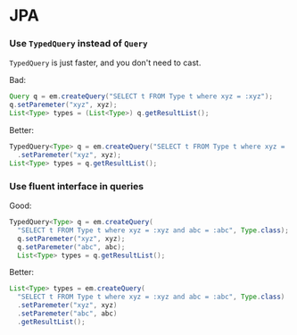 # JPA

### Use `TypedQuery` instead of `Query`

`TypedQuery` is just faster, and you don't need to cast.

Bad:

```java
Query q = em.createQuery("SELECT t FROM Type t where xyz = :xyz");
q.setParemeter("xyz", xyz);
List<Type> types = (List<Type>) q.getResultList();
```

Better:

```java
TypedQuery<Type> q = em.createQuery("SELECT t FROM Type t where xyz = :xyz", Type.class)
  .setParemeter("xyz", xyz);
List<Type> types = q.getResultList();
```

### Use fluent interface in queries

Good:

```java
TypedQuery<Type> q = em.createQuery(
  "SELECT t FROM Type t where xyz = :xyz and abc = :abc", Type.class);
  q.setParemeter("xyz", xyz);
  q.setParemeter("abc", abc);
  List<Type> types = q.getResultList();
```

Better:

```java
List<Type> types = em.createQuery(
  "SELECT t FROM Type t where xyz = :xyz and abc = :abc", Type.class)
  .setParemeter("xyz", xyz)
  .setParemeter("abc", abc)
  .getResultList();
```

